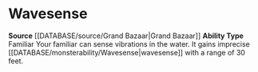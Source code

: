 ﻿---
ability_type: Familiar
actions: null
frequency: null
id: '69'
name: Wavesense
rarity: Common
requirement: null
rus_type_level: null
source: '[[DATABASE/source/Grand Bazaar|Grand Bazaar]]'
trait: null
type: Familiar Ability

---
# Wavesense

**Source** [[DATABASE/source/Grand Bazaar|Grand Bazaar]]
**Ability Type** Familiar
Your familiar can sense vibrations in the water. It gains imprecise [[DATABASE/monsterability/Wavesense|wavesense]] with a range of 30 feet.